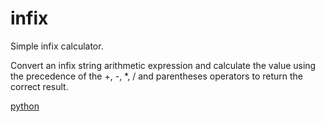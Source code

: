 # infix 
Simple infix calculator.

Convert an infix string arithmetic expression and calculate the value
using the precedence of the +, -, *, / and parentheses operators to return
the correct result.

[python](infix_calculator-python)
